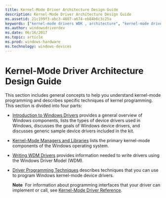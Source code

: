 ```yaml
---
title: Kernel-Mode Driver Architecture Design Guide
description: Kernel-Mode Driver Architecture Design Guide
ms.assetid: 21c199f3-abc3-4607-a674-eb84b6c3c25a
keywords: ["kernel-mode drivers WDK , architecture", "kernel-mode drivers WDK"]
ms.author: windowsdriverdev
ms.date: 06/16/2017
ms.topic: article
ms.prod: windows-hardware
ms.technology: windows-devices
---
```


# Kernel-Mode Driver Architecture Design Guide





This section includes general concepts to help you understand kernel-mode programming and describes specific techniques of kernel programming. This section is divided into four parts:

-   [Introduction to Windows Drivers](introduction-to-windows-drivers.md) provides a general overview of Windows components, lists the types of device drivers used in Windows, discusses the goals of Windows device drivers, and discusses generic sample device drivers included in the kit.

-   [Kernel-Mode Managers and Libraries](kernel-mode-managers-and-libraries.md) lists the primary kernel-mode components of the Windows operating system.

-   [Writing WDM Drivers](writing-wdm-drivers.md) provides information needed to write drivers using the Windows Driver Model (WDM).

-   [Driver Programming Techniques](driver-programming-techniques.md) describes techniques that you can use to program Windows kernel-mode device drivers.

    **Note**  For information about programming interfaces that your driver can implement or call, see [Kernel-Mode Driver Reference](https://msdn.microsoft.com/library/windows/hardware/ff553217).

     

 

 





